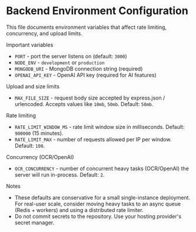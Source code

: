 # Backend Environment Configuration

This file documents environment variables that affect rate limiting, concurrency, and upload limits.

Important variables

- `PORT` - port the server listens on (default: `3000`)
- `NODE_ENV` - `development` or `production`
- `MONGODB_URI` - MongoDB connection string (required)
- `OPENAI_API_KEY` - OpenAI API key (required for AI features)

Upload and size limits

- `MAX_FILE_SIZE` - request body size accepted by express.json / urlencoded. Accepts values like `10mb`, `50mb`. Default: `50mb`.

Rate limiting

- `RATE_LIMIT_WINDOW_MS` - rate limit window size in milliseconds. Default: `900000` (15 minutes).
- `RATE_LIMIT_MAX` - number of requests allowed per IP per window. Default: `100`.

Concurrency (OCR/OpenAI)

- `OCR_CONCURRENCY` - number of concurrent heavy tasks (OCR/OpenAI) the server will run in-process. Default: `2`.

Notes

- These defaults are conservative for a small single-instance deployment. For real-user scale, consider moving heavy tasks to an async queue (Redis + workers) and using a distributed rate limiter.
- Do not commit secrets to the repository. Use your hosting provider's secret manager.
